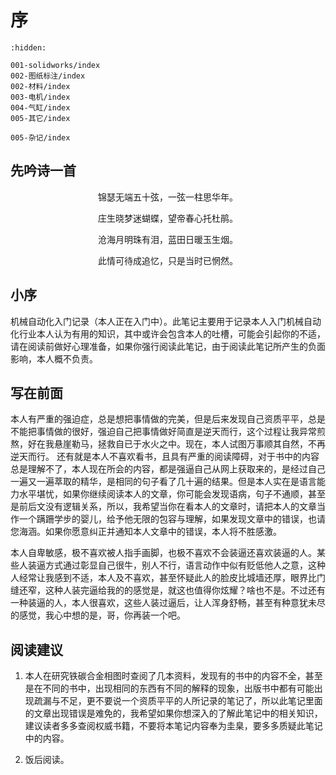 # 序

```{toctree}
:hidden:

001-solidworks/index
002-图纸标注/index
002-材料/index
003-电机/index
004-气缸/index
005-其它/index

005-杂记/index

```

## 先吟诗一首
<p align="center">锦瑟无端五十弦，一弦一柱思华年。</p>
<p align="center">庄生晓梦迷蝴蝶，望帝春心托杜鹃。</p>
<p align="center">沧海月明珠有泪，蓝田日暖玉生烟。</p>
<p align="center">此情可待成追忆，只是当时已惘然。</p>

## 小序

机械自动化入门记录（本人正在入门中）。此笔记主要用于记录本人入门机械自动化行业本人认为有用的知识，其中或许会包含本人的吐槽，可能会引起你的不适，请在阅读前做好心理准备，如果你强行阅读此笔记，由于阅读此笔记所产生的负面影响，本人概不负责。

## 写在前面

本人有严重的强迫症，总是想把事情做的完美，但是后来发现自己资质平平，总是不能把事情做的很好，强迫自己把事情做好简直是逆天而行，这个过程让我异常煎熬，好在我悬崖勒马，拯救自已于水火之中。现在，本人试图万事顺其自然，不再逆天而行。
还有就是本人不喜欢看书，且具有严重的阅读障碍，对于书中的内容总是理解不了，本人现在所会的内容，都是强逼自己从网上获取来的，是经过自己一遍又一遍萃取的精华，是相同的句子看了几十遍的结果。但是本人实在是语言能力水平堪忧，如果你继续阅读本人的文章，你可能会发现语病，句子不通顺，甚至是前后文没有逻辑关系，所以，我希望当你在看本人的文章时，请把本人的文章当作一个蹒跚学步的婴儿，给予他无限的包容与理解，如果发现文章中的错误，也请您海涵。如果你愿意纠正并通知本人文章中的错误，本人将不胜感激。

本人自卑敏感，极不喜欢被人指手画脚，也极不喜欢不会装逼还喜欢装逼的人。某些人装逼方式通过彰显自己很牛，别人不行，语言动作中似有贬低他人之意，这种人经常让我感到不适，本人及不喜欢，甚至怀疑此人的脸皮比城墙还厚，眼界比门缝还窄，这种人装完逼给我的的感觉是，就这也值得你炫耀？啥也不是。不过还有一种装逼的人，本人很喜欢，这些人装过逼后，让人浑身舒畅，甚至有种意犹未尽的感觉，我心中想的是，哥，你再装一个吧。


## 阅读建议

1. 本人在研究铁碳合金相图时查阅了几本资料，发现有的书中的内容不全，甚至是在不同的书中，出现相同的东西有不同的解释的现象，出版书中都有可能出现疏漏与不足，更不要说一个资质平平的人所记录的笔记了，所以此笔记里面的文章出现错误是难免的，我希望如果你想深入的了解此笔记中的相关知识，建议读者多多查阅权威书籍，不要将本笔记内容奉为圭臬，要多多质疑此笔记中的内容。

2. 饭后阅读。


